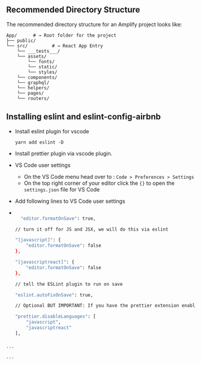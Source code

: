 ## Recommended Directory Structure

The recommended directory structure for an Amplify project looks like:

```shell
App/      # → Root folder for the project
├── public/
└── src/         # → React App Entry
    └── ___tests___/
    └── assets/
        └── fonts/
        └── static/
        └── styles/
    └── components/
    └── graphql/
    └── helpers/
    └── pages/
    └── routers/
```

## Installing eslint and eslint-config-airbnb

- Install eslint plugin for vscode

  `yarn add eslint -D`

- Install prettier plugin via vscode plugin.

- VS Code user settings

  - On the VS Code menu head over to : `Code > Preferences > Settings`
  - On the top right corner of your editor click the `{}` to open the `settings.json` file for VS Code

- Add following lines to VS Code user settings
- ```bash

    "editor.formatOnSave": true,

  // turn it off for JS and JSX, we will do this via eslint

  "[javascript]": {
      "editor.formatOnSave": false
  },

  "[javascriptreact]": {
      "editor.formatOnSave": false
  },

  // tell the ESLint plugin to run on save

  "eslint.autoFixOnSave": true,

  // Optional BUT IMPORTANT: If you have the prettier extension enabled for other //languages like CSS and HTML, turn it off for JS since we are doing it through Eslint // already

  "prettier.disableLanguages": [
      "javascript",
      "javascriptreact"
  ],
  ```

````

```

```
````
